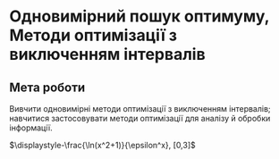 # Одновимірний пошук оптимуму, Методи оптимізації з виключенням інтервалів

## Мета роботи

Вивчити одновимірні методи оптимізації з виключенням інтервалів; навчитися застосовувати методи оптимізації для аналізу й обробки інформації.

$\displaystyle-\frac{\ln(x^2+1)}{\epsilon^x}, [0,3]$

